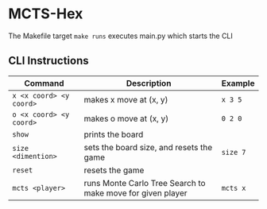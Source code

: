 # MCTS-Hex

The Makefile target
`make runs`
executes main.py which starts the CLI

## CLI Instructions
| Command | Description | Example |
| --- | --- | --- |
| `x <x coord> <y coord>` | makes x move at (x, y) | `x 3 5` |
| `o <x coord> <y coord>` | makes o move at (x, y) | `0 2 0` |
| `show` | prints the board | |
| `size <dimention>` | sets the board size, and resets the game | `size 7` |
| `reset`| resets the game | |
| `mcts <player>` | runs Monte Carlo Tree Search to make move for given player | `mcts x` |